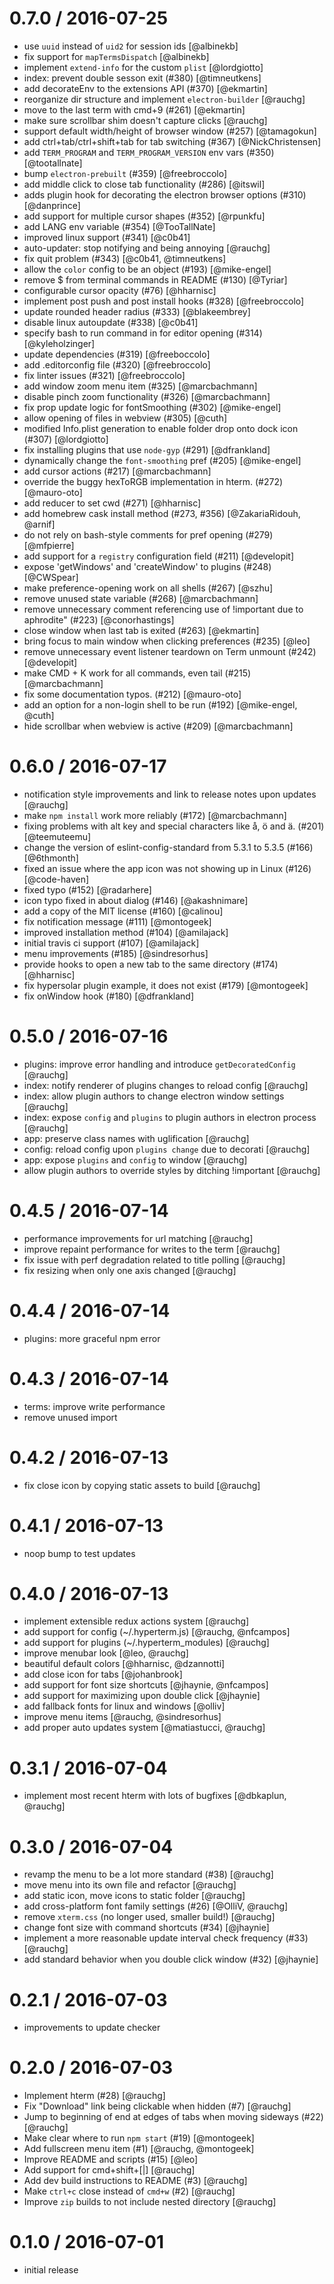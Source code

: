 
0.7.0 / 2016-07-25
==================

  * use `uuid` instead of `uid2` for session ids [@albinekb]
  * fix support for `mapTermsDispatch` [@albinekb]
  * implement `extend-info` for the custom `plist` [@lordgiotto]
  * index: prevent double sesson exit (#380) [@timneutkens]
  * add decorateEnv to the extensions API (#370) [@ekmartin]
  * reorganize dir structure and implement `electron-builder` [@rauchg]
  * move to the last term with cmd+9 (#261) [@ekmartin]
  * make sure scrollbar shim doesn't capture clicks [@rauchg]
  * support default width/height of browser window (#257) [@tamagokun]
  * add ctrl+tab/ctrl+shift+tab for tab switching (#367) [@NickChristensen]
  * add `TERM_PROGRAM` and `TERM_PROGRAM_VERSION` env vars (#350) [@tootallnate]
  * bump `electron-prebuilt` (#359) [@freebroccolo]
  * add middle click to close tab functionality (#286) [@itswil]
  * adds plugin hook for decorating the electron browser options (#310) [@danprince]
  * add support for multiple cursor shapes (#352) [@rpunkfu]
  * add LANG env variable (#354) [@TooTallNate]
  * improved linux support (#341) [@c0b41]
  * auto-updater: stop notifying and being annoying [@rauchg]
  * fix quit problem (#343) [@c0b41, @timneutkens]
  * allow the `color` config to be an object (#193) [@mike-engel]
  * remove $ from terminal commands in README (#130) [@Tyriar]
  * configurable cursor opacity (#76) [@hharnisc]
  * implement post push and post install hooks (#328) [@freebroccolo]
  * update rounded header radius (#333) [@blakeembrey]
  * disable linux autoupdate (#338) [@c0b41]
  * specify bash to run command in for editor opening (#314) [@kyleholzinger]
  * update dependencies (#319) [@freeboccolo]
  * add .editorconfig file (#320) [@freebroccolo]
  * fix linter issues (#321) [@freebroccolo]
  * add window zoom menu item (#325) [@marcbachmann]
  * disable pinch zoom functionality (#326) [@marcbachmann]
  * fix prop update logic for fontSmoothing (#302) [@mike-engel]
  * allow opening of files in webview (#305) [@cuth]
  * modified Info.plist generation to enable folder drop onto dock icon (#307) [@lordgiotto]
  * fix installing plugins that use `node-gyp` (#291) [@dfrankland]
  * dynamically change the `font-smoothing` pref (#205) [@mike-engel]
  * add cursor actions (#217) [@marcbachmann]
  * override the buggy hexToRGB implementation in hterm. (#272) [@mauro-oto]
  * add reducer to set cwd (#271) [@hharnisc]
  * add homebrew cask install method (#273, #356) [@ZakariaRidouh, @arnif]
  * do not rely on bash-style comments for pref opening (#279) [@mfpierre]
  * add support for a `registry` configuration field (#211) [@developit]
  * expose 'getWindows' and 'createWindow' to plugins (#248) [@CWSpear]
  * make preference-opening work on all shells (#267) [@szhu]
  * remove unused state variable (#268) [@marcbachmann]
  * remove unnecessary comment referencing use of !important due to aphrodite" (#223) [@conorhastings]
  * close window when last tab is exited (#263) [@ekmartin]
  * bring focus to main window when clicking preferences (#235) [@leo]
  * remove unnecessary event listener teardown on Term unmount (#242) [@developit]
  * make CMD + K work for all commands, even tail (#215) [@marcbachmann]
  * fix some documentation typos. (#212) [@mauro-oto]
  * add an option for a non-login shell to be run (#192) [@mike-engel, @cuth]
  * hide scrollbar when webview is active (#209) [@marcbachmann]

0.6.0 / 2016-07-17
==================

  * notification style improvements and link to release notes upon updates [@rauchg]
  * make `npm install` work more reliably (#172) [@marcbachmann]
  * fixing problems with alt key and special characters like å, ö and ä. (#201) [@teemuteemu]
  * change the version of eslint-config-standard from 5.3.1 to 5.3.5 (#166) [@6thmonth]
  * fixed an issue where the app icon was not showing up in Linux (#126) [@code-haven]
  * fixed typo (#152) [@radarhere]
  * icon typo fixed in about dialog (#146) [@akashnimare]
  * add a copy of the MIT license (#160) [@calinou]
  * fix notification message (#111) [@montogeek]
  * improved installation method (#104) [@amilajack]
  * initial travis ci support (#107) [@amilajack]
  * menu improvements (#185) [@sindresorhus]
  * provide hooks to open a new tab to the same directory (#174) [@hharnisc]
  * fix hypersolar plugin example, it does not exist (#179) [@montogeek]
  * fix onWindow hook (#180) [@dfrankland]

0.5.0 / 2016-07-16
==================

  * plugins: improve error handling and introduce `getDecoratedConfig` [@rauchg]
  * index: notify renderer of plugins changes to reload config [@rauchg]
  * index: allow plugin authors to change electron window settings [@rauchg]
  * index: expose `config` and `plugins` to plugin authors in electron process [@rauchg]
  * app: preserve class names with uglification [@rauchg]
  * config: reload config upon `plugins change` due to decorati [@rauchg]
  * app: expose `plugins` and `config` to window [@rauchg]
  * allow plugin authors to override styles by ditching !important [@rauchg]

0.4.5 / 2016-07-14
==================

  * performance improvements for url matching [@rauchg]
  * improve repaint performance for writes to the term [@rauchg]
  * fix issue with perf degradation related to title polling [@rauchg]
  * fix resizing when only one axis changed [@rauchg]

0.4.4 / 2016-07-14
==================

  * plugins: more graceful npm error

0.4.3 / 2016-07-14
==================

  * terms: improve write performance
  * remove unused import

0.4.2 / 2016-07-13
==================

  * fix close icon by copying static assets to build [@rauchg]

0.4.1 / 2016-07-13
==================

  * noop bump to test updates

0.4.0 / 2016-07-13
==================

  * implement extensible redux actions system [@rauchg]
  * add support for config (~/.hyperterm.js) [@rauchg, @nfcampos]
  * add support for plugins (~/.hyperterm_modules) [@rauchg]
  * improve menubar look [@leo, @rauchg]
  * beautiful default colors [@hharnisc, @dzannotti]
  * add close icon for tabs [@johanbrook]
  * add support for font size shortcuts [@jhaynie, @nfcampos]
  * add support for maximizing upon double click [@jhaynie]
  * add fallback fonts for linux and windows [@olliv]
  * improve menu items [@rauchg, @sindresorhus]
  * add proper auto updates system [@matiastucci, @rauchg]

0.3.1 / 2016-07-04
==================

  * implement most recent hterm with lots of bugfixes [@dbkaplun, @rauchg]

0.3.0 / 2016-07-04
==================

  * revamp the menu to be a lot more standard (#38) [@rauchg]
  * move menu into its own file and refactor [@rauchg]
  * add static icon, move icons to static folder [@rauchg]
  * add cross-platform font family settings (#26) [@OlliV, @rauchg]
  * remove `xterm.css` (no longer used, smaller build!) [@rauchg]
  * change font size with command shortcuts (#34) [@jhaynie]
  * implement a more reasonable update interval check frequency (#33) [@rauchg]
  * add standard behavior when you double click window (#32) [@jhaynie]

0.2.1 / 2016-07-03
==================

  * improvements to update checker

0.2.0 / 2016-07-03
==================

  * Implement hterm (#28) [@rauchg]
  * Fix "Download" link being clickable when hidden (#7) [@rauchg]
  * Jump to beginning of end at edges of tabs when moving sideways (#22) [@rauchg]
  * Make clear where to run `npm start` (#19) [@montogeek]
  * Add fullscreen menu item (#1) [@rauchg, @montogeek]
  * Improve README and scripts (#15) [@leo]
  * Add support for cmd+shift+[|] [@rauchg]
  * Add dev build instructions to README (#3) [@rauchg]
  * Make `ctrl+c` close <webview> instead of `cmd+w` (#2) [@rauchg]
  * Improve `zip` builds to not include nested directory [@rauchg]

0.1.0 / 2016-07-01
==================

  * initial release
